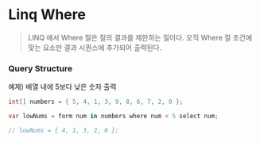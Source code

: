 # Linq Where

>  LINQ 에서 Where 절은 질의 결과를 제한하는 절이다. 오직 Where 절 조건에 맞는 요소만 결과 시퀀스에 추가되어 출력된다.

### Query Structure

예제) 배열 내에 5보다 낮은 숫자 출력

```csharp
int[] numbers = { 5, 4, 1, 3, 9, 8, 6, 7, 2, 0 };

var lowNums = form num in numbers where num < 5 select num;

// lowNums = { 4, 1, 3, 2, 0 };
```
